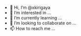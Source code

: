 - 👋 Hi, I’m @xkirigaya
- 👀 I’m interested in ...
- 🌱 I’m currently learning ...
- 💞️ I’m looking to collaborate on ...
- 📫 How to reach me ...

<!---
xkirigaya/xkirigaya is a ✨ special ✨ repository because its `README.md` (this file) appears on your GitHub profile.
You can click the Preview link to take a look at your changes.
--->
